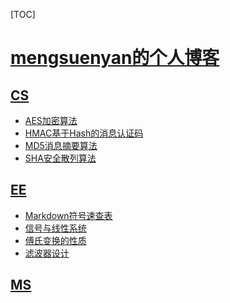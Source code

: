 ﻿<span id='toc'></span>
[TOC]

# [mengsuenyan的个人博客](#toc)


## [CS](#toc)


- [AES加密算法](docs/CS/AES加密算法.html)
- [HMAC基于Hash的消息认证码](docs/CS/HMAC基于Hash的消息认证码.html)
- [MD5消息摘要算法](docs/CS/MD5消息摘要算法.html)
- [SHA安全散列算法](docs/CS/SHA安全散列算法.html)
## [EE](#toc)


- [Markdown符号速查表](docs/EE/Markdown符号速查表.html)
- [信号与线性系统](docs/EE/信号与线性系统.html)
- [傅氏变换的性质](docs/EE/傅氏变换的性质.html)
- [滤波器设计](docs/EE/滤波器设计.html)
## [MS](#toc)


